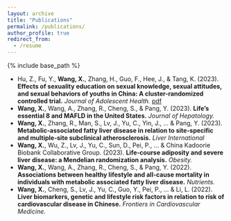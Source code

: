 ```yaml
---
layout: archive
title: "Publications"
permalink: /publications/
author_profile: true
redirect_from:
  - /resume
---
```


{% include base_path %}

* Hu, Z., Fu, Y., **Wang, X.**, Zhang, H., Guo, F., Hee, J., & Tang, K. (2023). **Effects of sexuality education on sexual knowledge, sexual attitudes, and sexual behaviors of youths in China: A cluster-randomized controlled trial.** *Journal of Adolescent Health.* [pdf](https://www.jahonline.org/article/S1054-139X(22)00776-5/pdf)
* **Wang, X.**, Wang, A., Zhang, R., Cheng, S., & Pang, Y. (2023). **Life’s essential 8 and MAFLD in the United States.** *Journal of Hepatology.*
* **Wang, X.**, Zhang, R., Man, S., Lv, J., Yu, C., Yin, J., ... & Pang, Y. (2023). **Metabolic‐associated fatty liver disease in relation to site‐specific and multiple‐site subclinical atherosclerosis.** *Liver International* 
* **Wang, X.**, Wu, Z., Lv, J., Yu, C., Sun, D., Pei, P., ... & China Kadoorie Biobank Collaborative Group. (2023). **Life‐course adiposity and severe liver disease: a Mendelian randomization analysis.** *Obesity.*
* **Wang, X.**, Wang, A., Zhang, R., Cheng, S., & Pang, Y. (2022). **Associations between healthy lifestyle and all-cause mortality in individuals with metabolic associated fatty liver disease.** *Nutrients.*
* **Wang, X.**, Cheng, S., Lv, J., Yu, C., Guo, Y., Pei, P., ... & Li, L. (2022). **Liver biomarkers, genetic and lifestyle risk factors in relation to risk of cardiovascular disease in Chinese.** *Frontiers in Cardiovascular Medicine.*
